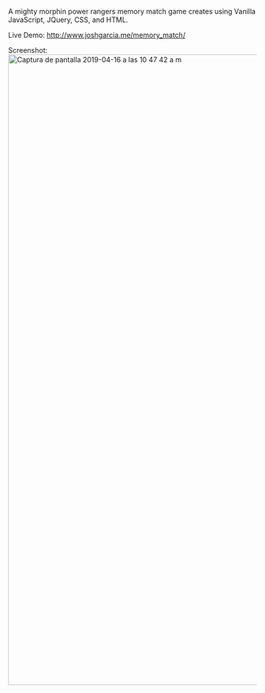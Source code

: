 A mighty morphin power rangers memory match game creates using Vanilla JavaScript, JQuery, CSS, and HTML.

Live Demo: http://www.joshgarcia.me/memory_match/

Screenshot:
<img width="1280" alt="Captura de pantalla 2019-04-16 a las 10 47 42 a  m" src="https://user-images.githubusercontent.com/19496758/56232566-eb604980-6035-11e9-9aac-82db7301de18.png">
